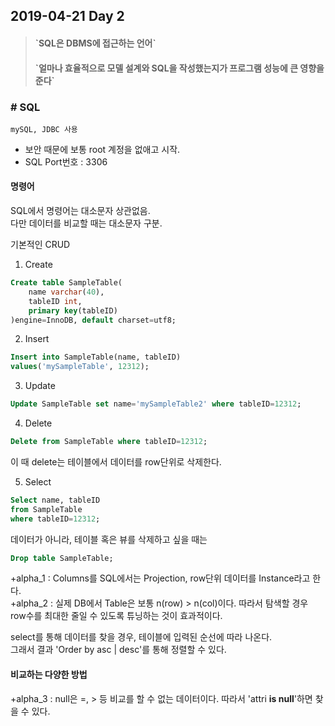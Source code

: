 ## 2019-04-21 Day 2
  
> <h4>`SQL은 DBMS에 접근하는 언어`  </h4>
> <h4>`얼마나 효율적으로 모델 설계와 SQL을 작성했는지가 프로그램 성능에 큰 영향을 준다`  </h4>
  
### # SQL  
<code>mySQL, JDBC 사용</code>  
- 보안 때문에 보통 root 계정을 없애고 시작.  
- SQL Port번호 : 3306  
  
#### 명령어  
SQL에서 명령어는 대소문자 상관없음.  
다만 데이터를 비교할 때는 대소문자 구분.  
  
기본적인 CRUD  
1. Create  
```sql
Create table SampleTable(
    name varchar(40),
    tableID int,
    primary key(tableID)
)engine=InnoDB, default charset=utf8;
```  
  
2. Insert  
```sql
Insert into SampleTable(name, tableID)
values('mySampleTable', 12312);
```  
  
3. Update  
```sql
Update SampleTable set name='mySampleTable2' where tableID=12312;
```  
  
4. Delete
```sql
Delete from SampleTable where tableID=12312;
```  
이 때 delete는 테이블에서 데이터를 row단위로 삭제한다.  
  
5. Select  
```sql
Select name, tableID
from SampleTable
where tableID=12312;
```  
  
데이터가 아니라, 테이블 혹은 뷰를 삭제하고 싶을 때는  
```sql
Drop table SampleTable;
```  
  
  
+alpha_1 : Columns를 SQL에서는 Projection, row단위 데이터를 Instance라고 한다.  
+alpha_2 : 실제 DB에서 Table은 보통 n(row) > n(col)이다. 따라서 탐색할 경우 row수를 최대한 줄일 수 있도록 튜닝하는 것이 효과적이다.  
  
select를 통해 데이터를 찾을 경우, 테이블에 입력된 순선에 따라 나온다.  
그래서 결과 'Order by asc | desc'를 통해 정렬할 수 있다.
  
  
#### 비교하는 다양한 방법  
  
  
+alpha_3 : null은 =, > 등 비교를 할 수 없는 데이터이다. 따라서 'attri <b>is null</b>'하면 찾을 수 있다.  
